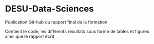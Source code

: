 # DESU-Data-Sciences

Publication Git-hub du rapport final de la formation.

Contient le code, les différents résultats sous forme de tables et figures ainsi que le rapport écrit
